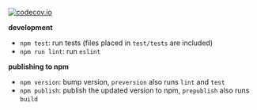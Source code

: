 [![codecov.io](http://codecov.io/github/buildo/web-lib-seed/coverage.svg?branch=master)](http://codecov.io/github/buildo/web-lib-seed?branch=master)

**development**

- `npm test`: run tests (files placed in `test/tests` are included)
- `npm run lint`: run `eslint`

**publishing to npm**

- `npm version`: bump version, `preversion` also runs `lint` and `test`
- `npm publish`: publish the updated version to npm, `prepublish` also runs `build`
